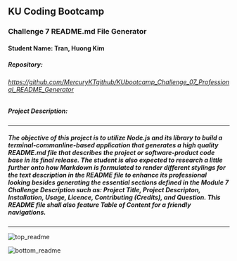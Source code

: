 
## KU Coding Bootcamp  
### Challenge 7 README.md File Generator
#### Student Name: Tran, Huong Kim


##### Repository:   
###### https://github.com/MercuryKTgithub/KUbootcamp_Challenge_07_Professional_README_Generator
 
##### Project Description:
-----------------------------------------------------------------------------------------------------------

##### The objective of this project is to utilize Node.js and its library to build a terminal-commanline-based application that generates a high quality README.md file that describes the project or software-product code base in its final release. The student is also expected to research a little further onto how Markdown is formulated to render different stylings for the text description in the README file to enhance its professional looking besides generating the essential sections defined in the Module 7 Challenge Description such as: Project Title, Project Descripton, Installation, Usage, Licence, Contributing (Credits), and Question. This README file shall also feature Table of Content for a friendly navigations.
------------------------------------------------------------------------------------------------------------
![top_readme](https://user-images.githubusercontent.com/95730728/154897644-1be5f01e-16e2-4e3d-a876-d2fbec717d20.jpg)

![bottom_readme](https://user-images.githubusercontent.com/95730728/154897656-f9d21a87-cee5-4929-992e-6b339a185924.jpg)
